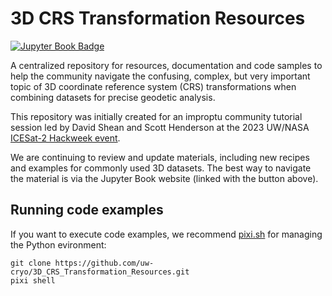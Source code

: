# 3D CRS Transformation Resources

[![Jupyter Book Badge](docs/images/badge.svg)](https://uw-cryo.github.io/3D_CRS_Transformation_Resources/)

A centralized repository for resources, documentation and code samples to help the community navigate the confusing, complex, but very important topic of 3D coordinate reference system (CRS) transformations when combining datasets for precise geodetic analysis.

This repository was initially created for an improptu community tutorial session led by David Shean and Scott Henderson at the 2023 UW/NASA [ICESat-2 Hackweek event](https://icesat-2-2023.hackweek.io/).

We are continuing to review and update materials, including new recipes and examples for commonly used 3D datasets. The best way to navigate the material is via the Jupyter Book website (linked with the button above).

## Running code examples
If you want to execute code examples, we recommend [pixi.sh](https://pixi.sh/latest/) for managing the Python evironment:

```
git clone https://github.com/uw-cryo/3D_CRS_Transformation_Resources.git
pixi shell
```

